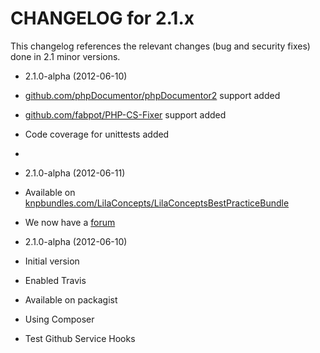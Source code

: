 CHANGELOG for 2.1.x
===================

This changelog references the relevant changes (bug and security fixes) done in 2.1 minor versions.

* 2.1.0-alpha (2012-06-10)

 * [github.com/phpDocumentor/phpDocumentor2](https://github.com/phpDocumentor/phpDocumentor2) support added
 * [github.com/fabpot/PHP-CS-Fixer](https://github.com/fabpot/PHP-CS-Fixer) support added
 * Code coverage for unittests added
 * 

* 2.1.0-alpha (2012-06-11)

 * Available on [knpbundles.com/LilaConcepts/LilaConceptsBestPracticeBundle](http://knpbundles.com/LilaConcepts/LilaConceptsBestPracticeBundle)
 * We now have a [forum](https://groups.google.com/forum/#!forum/lila-concepts-symfony2-bestpracticebundle)

* 2.1.0-alpha (2012-06-10)

 * Initial version
 * Enabled Travis
 * Available on packagist
 * Using Composer
 * Test Github Service Hooks
